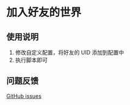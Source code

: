 # 加入好友的世界

## 使用说明

1. 修改自定义配置，将好友的 UID 添加到配置中
2. 执行脚本即可

## 问题反馈

[GitHub issues](https://github.com/ftnfurina/bettergi-js-repo/issues)
